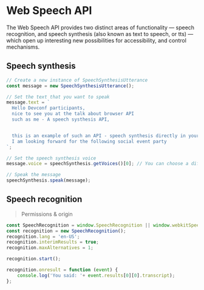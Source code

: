 # Web Speech API

The Web Speech API provides two distinct areas of functionality — speech recognition, and speech synthesis (also known as text to speech, or tts) — which open up interesting new possibilities for accessibility, and control mechanisms.



## Speech synthesis


```javascript
// Create a new instance of SpeechSynthesisUtterance
const message = new SpeechSynthesisUtterance();

// Set the text that you want to speak
message.text = `
  Hello Devconf participants,
  nice to see you at the talk about browser API 
  such as me - A speech systhesis API,


  this is an example of such an API - speech synthesis directly in your browser.
  I am looking forward for the following social event party
`;

// Set the speech synthesis voice
message.voice = speechSynthesis.getVoices()[0]; // You can choose a different voice if available

// Speak the message
speechSynthesis.speak(message);
```



## Speech recognition



> Permissions & origin 



```js
const SpeechRecognition = window.SpeechRecognition || window.webkitSpeechRecognition;
const recognition = new SpeechRecognition();
recognition.lang = 'en-US';
recognition.interimResults = true;
recognition.maxAlternatives = 1;

recognition.start();

recognition.onresult = function (event) {
    console.log('You said: '+ event.results[0][0].transcript);
};
```
